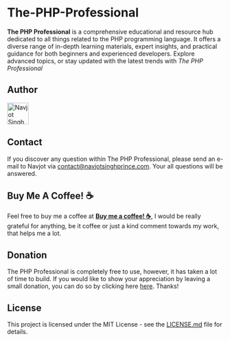 # The-PHP-Professional

**The PHP Professional** is a comprehensive educational and resource hub dedicated to all things related to the PHP programming language.
It offers a diverse range of in-depth learning materials, expert insights, and practical guidance for both beginners and experienced developers.
Explore advanced topics, or stay updated with the latest trends with *The PHP Professional*

## Author
<a href="https://navjotsinghprince.com"><img src="https://navjotsinghprince.com/img/signature-black.png" alt="Navjot Singh" height="50"></a>

## Contact
If you discover any question within The PHP Professional, please send an e-mail to Navjot via [contact@navjotsinghprince.com](mailto:contact@navjotsinghprince.com). Your all questions will be answered.

## Buy Me A Coffee! :coffee: 
Feel free to buy me a coffee at [__Buy me a coffee! :coffee:__]( https://ko-fi.com/princeferozepuria), I would be really grateful for anything, be it coffee or just a kind comment towards my work, that helps me a lot.

## Donation
The PHP Professional is completely free to use, however, it has taken a lot of time to build. If you would like to show your appreciation by leaving a small donation, you can do so by clicking here [here](https://www.paypal.com/paypalme/navjotsinghprince). Thanks!

## License
This project is licensed under the MIT License - see the [LICENSE.md](LICENSE.md)
file for details.
